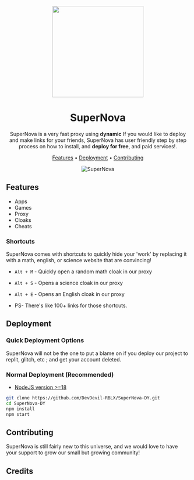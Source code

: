 <div align="center">

<img width="250px" src="https://cdn.discordapp.com/attachments/1121942874871824518/1121943072876536000/image.png">

# SuperNova

SuperNova is a very fast proxy using **dynamic** If you would like to deploy and make links for your friends, SuperNova has user friendly step by step process on how to install, and **deploy for free**, and paid services!.

[Features](#features) •
[Deployment](#deployment) •
[Contributing](#contributing)

![SuperNova](https://media.discordapp.net/attachments/1123937882168623135/1126330153719574528/image.png?width=1440&height=627)

</div>

## Features

- Apps
- Games
- Proxy
- Cloaks
- Cheats

### Shortcuts

SuperNova comes with shortcuts to quickly hide your 'work' by replacing it with a math, english, or science website that are convincing!

- `Alt + M` - Quickly open a random math cloak in our proxy
- `Alt + S` - Opens a science cloak in our proxy
- `Alt + E` - Opens an English cloak in our proxy

- PS- There's like 100+ links for those shortcuts.

## Deployment

### Quick Deployment Options

SuperNova will not be the one to put a blame on if you deploy our project to replit, glitch, etc ; and get your account deleted.

### Normal Deployment (Recommended)

- [NodeJS version >=18](https://nodejs.org/)

```bash
git clone https://github.com/DevDevil-RBLX/SuperNova-DY.git
cd SuperNova-DY
npm install
npm start

```

## Contributing

SuperNova is still fairly new to this universe, and we would love to have your support to grow our small but growing community!

## Credits



